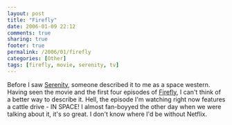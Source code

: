 ```yaml
---
layout: post
title: "Firefly"
date: 2006-01-09 22:12
comments: true
sharing: true
footer: true
permalink: /2006/01/firefly
categories: [Other]
tags: [firefly, movie, serenity, tv]
---
```

Before I saw <a href="http://www.imdb.com/title/tt0379786">Serenity</a>, someone described it to me as a space western.  Having seen the movie and the first four episodes of <a href="http://www.imdb.com/title/tt0303461/">Firefly</a>, I can't think of a better way to describe it.  Hell, the episode I'm watching right now features a cattle drive - IN SPACE!  I almost fan-boyyed the other day when we were talking about it, it's so great.  I don't know where I'd be without Netflix.
